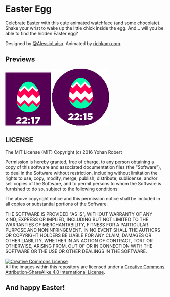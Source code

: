 # Easter Egg
Celebrate Easter with this cute animated watchface (and some chocolate). Shake your wrist to wake up the little chick inside the egg. And… will you be able to find the hidden Easter egg?

Designed by [@AlessioLaiso](https://twitter.com/AlessioLaiso). Animated by [richkam.com](http://www.richkam.com/).

## Previews

![Preview basalt](./design/store/preview~color~rect.gif) ![Preview chalk](./design/store/preview~color~round.gif)


## LICENSE

The MIT License (MIT)
Copyright (c) 2016 Yohan Robert

Permission is hereby granted, free of charge, to any person obtaining a copy of this software and associated documentation files (the "Software"), to deal in the Software without restriction, including without limitation the rights to use, copy, modify, merge, publish, distribute, sublicense, and/or sell copies of the Software, and to permit persons to whom the Software is furnished to do so, subject to the following conditions:

The above copyright notice and this permission notice shall be included in all copies or substantial portions of the Software.

THE SOFTWARE IS PROVIDED "AS IS", WITHOUT WARRANTY OF ANY KIND, EXPRESS OR IMPLIED, INCLUDING BUT NOT LIMITED TO THE WARRANTIES OF MERCHANTABILITY, FITNESS FOR A PARTICULAR PURPOSE AND NONINFRINGEMENT. IN NO EVENT SHALL THE AUTHORS OR COPYRIGHT HOLDERS BE LIABLE FOR ANY CLAIM, DAMAGES OR OTHER LIABILITY, WHETHER IN AN ACTION OF CONTRACT, TORT OR OTHERWISE, ARISING FROM, OUT OF OR IN CONNECTION WITH THE SOFTWARE OR THE USE OR OTHER DEALINGS IN THE SOFTWARE.



<a rel="license" href="http://creativecommons.org/licenses/by-sa/4.0/"><img alt="Creative Commons License" style="border-width:0" src="https://i.creativecommons.org/l/by-sa/4.0/88x31.png" /></a><br />All the images within this repository are licensed under a <a rel="license" href="http://creativecommons.org/licenses/by-sa/4.0/">Creative Commons Attribution-ShareAlike 4.0 International License</a>.

## And happy Easter!
